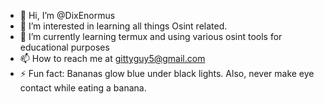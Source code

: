 - 👋 Hi, I’m @DixEnormus
- 👀 I’m interested in learning all things Osint related.
- 🌱 I’m currently learning termux and using various osint tools for educational purposes 
- 📫 How to reach me at gittyguy5@gmail.com 
- ⚡ Fun fact: Bananas glow blue under black lights. Also, never make eye contact while eating a banana.

<!---
DixEnormus/DixEnormus is a ✨ special ✨ repository because its `README.md` (this file) appears on your GitHub profile.
You can click the Preview link to take a look at your changes.
--->
